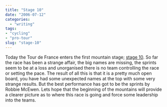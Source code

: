 ```yaml
---
title: "Stage 10"
date: "2006-07-12"
categories: 
  - "writing"
tags:
- "cycling"
- "pro-tour"
slug: "stage-10"
---
```


Today the Tour de France enters the first mountain stage; [stage 10][1]. So far the race has been a strange affair, the big names are missing, the sprints seem to be at a loss and unorganised there is no team controlling the race or setting the pace. The result of all this is that it is a pretty much open board, you have had some unexpected names at the top with some very strange results. But the best performance has got to be the sprints by Robbie McEwen. Lets hope that the beginning of the mountains will provide a clearer picture as to where this race is going and force some leadership into the teams.

[1]:	https://www.letour.fr/2006/TDF/LIVE/us/1000/index.html
